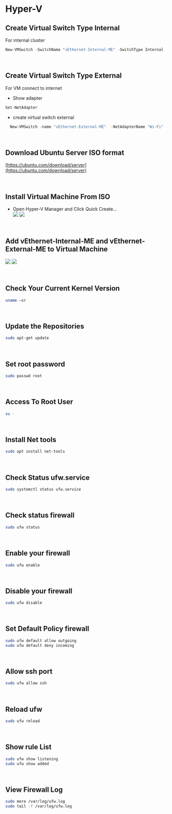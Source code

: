 # Hyper-V
## Create Virtual Switch Type Internal
For internal cluster
```powershell
New-VMSwitch -SwitchName "vEthernet-Internal-ME" -SwitchType Internal
```
<br/>

## Create Virtual Switch Type External
For VM connect to internet
- Show adapter
```powershell
Get-NetAdapter
```
- create virtual switch external
```powershell
  New-VMSwitch -name "vEthernet-External-ME"  -NetAdapterName "Wi-Fi" -AllowManagementOS $true
```
<br/>

## Download Ubuntu Server ISO format
[https://ubuntu.com/download/server](https://ubuntu.com/download/server)

<br/>

## Install Virtual Machine From ISO
- Open Hyper-V Manager and Click Quick Create...  
![](https://github.com/EknarongAphiphutthikul/Hyper-V/blob/main/QuickCreate.png)
![](https://github.com/EknarongAphiphutthikul/Hyper-V/blob/main/SelectISO.png)

<br/>

## Add vEthernet-Internal-ME and vEthernet-External-ME to Virtual Machine
![](https://github.com/EknarongAphiphutthikul/Hyper-V/blob/main/AddInternalNetwork.png)
![](https://github.com/EknarongAphiphutthikul/Hyper-V/blob/main/AddExternalNetwork.png)

<br/>

## Check Your Current Kernel Version
```sh
uname –sr
```

<br/>

## Update the Repositories
```sh
sudo apt-get update
```

<br/>

## Set root password
```sh
sudo passwd root
```

<br/>

## Access To Root User
```sh
su -
```

<br/>

## Install Net tools
```sh
sudo apt install net-tools
```

<br/>

## Check Status ufw.service
```sh
sudo systemctl status ufw.service
```

<br/>

## Check status firewall
```sh
sudo ufw status
```

<br/>

## Enable your firewall
```sh
sudo ufw enable
```

<br/>

## Disable your firewall
```sh
sudo ufw disable
```

<br/>

## Set Default Policy firewall
```sh
sudo ufw default allow outgoing
sudo ufw default deny incoming
```

<br/>

## Allow ssh port
```sh
sudo ufw allow ssh
```

<br/>

## Reload ufw
```sh
sudo ufw reload
```

<br/>

## Show rule List
```sh
sudo ufw show listening
sudo ufw show added
```

<br/>

## View Firewall Log
```sh
sudo more /var/log/ufw.log
sudo tail -f /var/log/ufw.log
```